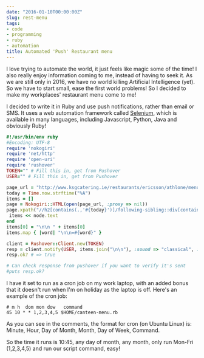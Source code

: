 ```yaml
---
date: "2016-01-10T00:00:00Z"
slug: rest-menu
tags:
- code
- programming
- ruby
- automation
title: Automated 'Push' Restaurant menu
---
```


I love trying to automate the world, it just feels like magic some of the time! I also really enjoy information coming to me, instead of having to seek it. As we are still only in 2016, we have no world killing Artificial Intelligence (yet). So we have to start small, ease the first world problems! So I decided to make my workplaces' restaurant menu come to me!

I decided to write it in Ruby and use push notifications, rather than email or SMS. It uses a web automation framework called [Selenium](http://www.seleniumhq.org/), which is available in many languages, including Javascript, Python, Java and obviously Ruby!

```ruby
#!/usr/bin/env ruby
#Encoding: UTF-8
require 'nokogiri'
require 'net/http'
require 'open-uri' 
require 'rushover'
TOKEN="" # Fill this in, get from Pushover
USER="" # Fill this in, get from Pushover

page_url = "http://www.ksgcatering.ie/restaurants/ericsson/athlone/menu/index.php"
today = Time.now.strftime("%A")
items = []
page = Nokogiri::HTML(open(page_url, :proxy => nil))
page.xpath("//h2[contains(.,'#{today}')]/following-sibling::div[contains(@class, 'content')]/h4[contains(.,'Main')]/following-sibling::p[position() >= 0 and not(position() > 3)]").each do |node|
 items << node.text
end
items[0] = "\n\n " + items[0]
items.map { |word| "\n\n=#{word}" }

client = Rushover::Client.new(TOKEN)
resp = client.notify(USER, items.join("\n\n"), :sound => "classical", :device => "iPhone", :priority => 0, :title => "Today's Menu")
resp.ok? # => true

# Can check response from pushover if you want to verify it's sent
#puts resp.ok?
```

I have it set to run as a cron job on my work laptop, with an added bonus that it doesn't run when I'm on holiday as the laptop is off. Here's an example of the cron job:

```cron
# m h  dom mon dow   command
45 10 * * 1,2,3,4,5 $HOME/canteen-menu.rb
```

As you can see in the comments, the format for cron (on Ubuntu Linux) is: Minute, Hour, Day of Month, Month, Day of Week, Command.

So the time it runs is 10:45, any day of month, any month, only run Mon-Fri (1,2,3,4,5) and run our script command, easy!